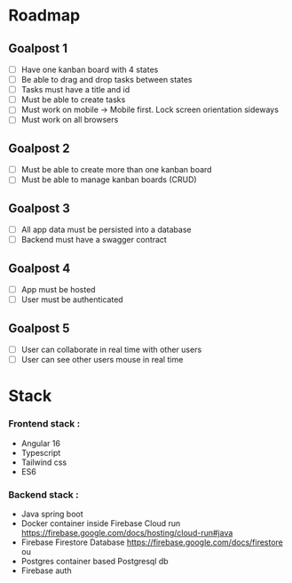 # Roadmap
## Goalpost 1
* [ ] Have one kanban board with 4 states
* [ ] Be able to drag and drop tasks between states
* [ ] Tasks must have a title and id
* [ ] Must be able to create tasks
* [ ] Must work on mobile -> Mobile first. Lock screen orientation sideways
* [ ]  Must work on all browsers
## Goalpost 2
* [ ] Must be able to create more than one kanban board
* [ ] Must be able to manage kanban boards (CRUD)
## Goalpost 3
* [ ] All app data must be persisted into a database
* [ ] Backend must have a swagger contract
## Goalpost 4
* [ ] App must be hosted
* [ ] User must be authenticated
## Goalpost 5 
* [ ] User can collaborate in real time with other users
* [ ] User can see other users mouse in real time

# Stack
### Frontend stack :
- Angular 16
- Typescript
- Tailwind css
- ES6
### Backend stack :
- Java spring boot
- Docker container inside Firebase Cloud run
 https://firebase.google.com/docs/hosting/cloud-run#java
- Firebase Firestore Database
https://firebase.google.com/docs/firestore
ou
- Postgres container based Postgresql db
- Firebase auth
